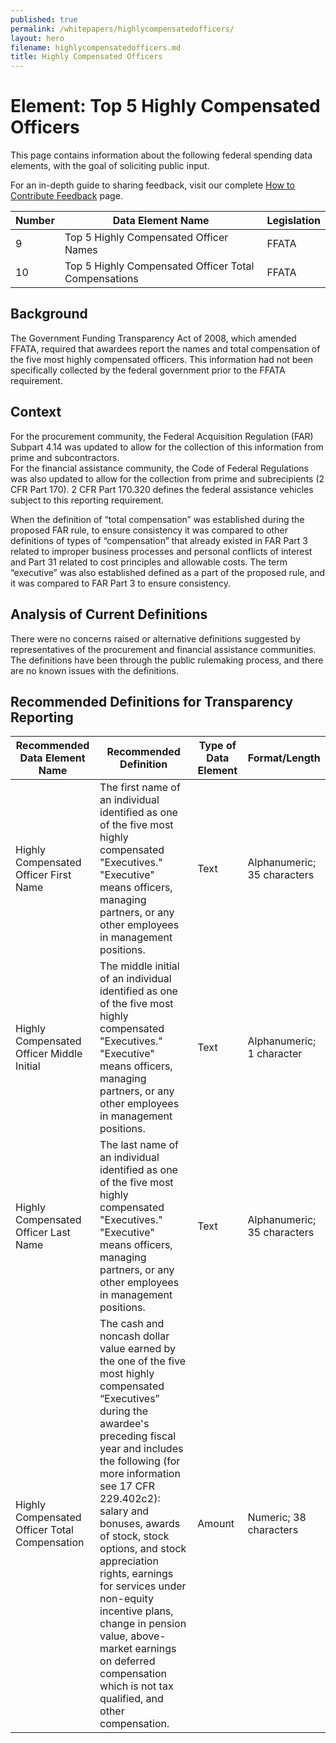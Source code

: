 ```yaml
---
published: true
permalink: /whitepapers/highlycompensatedofficers/
layout: hero
filename: highlycompensatedofficers.md
title: Highly Compensated Officers
---
```


# Element: Top 5 Highly Compensated Officers

This page contains information about the following federal spending data elements, with the goal of soliciting public input.

For an in-depth guide to sharing feedback, visit our complete [How to Contribute Feedback](/feedback/) page.

<table>
  <thead>
    <tr>
      <th scope="col">Number</th>
      <th scope ="col">Data Element Name</th>
      <th scope="col">Legislation</th>
    </tr>
  </thead>
  <tr>
    <td>9</td>
    <td>Top 5 Highly Compensated Officer Names</td>
    <td>FFATA</td>
  </tr>
  <tr>
    <td>10</td>
    <td>Top 5 Highly Compensated Officer Total Compensations</td>
    <td>FFATA</td>
  </tr>
</table>


## Background

The Government Funding Transparency Act of 2008, which amended FFATA, required that awardees report the names and total compensation of the five most highly compensated officers.  This information had not been specifically collected by the federal government prior to the FFATA requirement.

## Context

For the procurement community, the Federal Acquisition Regulation (FAR) Subpart 4.14 was updated to allow for the collection of this information from prime and subcontractors.  
For the financial assistance community, the Code of Federal Regulations was also updated to allow for the collection from prime and subrecipients (2 CFR Part 170).  2 CFR Part 170.320 defines the federal assistance vehicles subject to this reporting requirement.

When the definition of “total compensation” was established during the proposed FAR rule, to ensure consistency it was compared to other definitions of types of “compensation” that already existed in FAR Part 3 related to improper business processes and personal conflicts of interest and Part 31 related to cost principles and allowable costs.   The term “executive” was also established defined as a part of the proposed rule, and it was compared to FAR Part 3 to ensure consistency.

## Analysis of Current Definitions

There were no concerns raised or alternative definitions suggested by representatives of the procurement and financial assistance communities.  The definitions have been through the public rulemaking process, and there are no known issues with the definitions.

## Recommended Definitions for Transparency Reporting

<table>
  <thead>
    <tr>
      <th scope="col">Recommended Data Element Name</th>
      <th scope="col">Recommended Definition</th>
      <th scope="col">Type of Data Element</th>
      <th scope="col">Format/Length</th>
    </tr>
  </thead>
  <tr>
      <td>Highly Compensated Officer First Name</td>
      <td>The first name of an individual identified as one of the five most highly compensated "Executives."  "Executive" means officers, managing partners, or any other employees in management positions.</td>
      <td>Text</td>
      <td>Alphanumeric; 35 characters</td>
  </tr>
  <tr>
      <td>Highly Compensated Officer Middle Initial</td>
      <td>The middle initial of an individual identified as one of the five most highly compensated "Executives."  "Executive" means officers, managing partners, or any other employees in management positions.</td>
      <td>Text</td>
      <td>Alphanumeric; 1 character</td>
  </tr>
  <tr>
      <td>Highly Compensated Officer Last Name</td>
      <td>The last name of an individual identified as one of the five most highly compensated "Executives." "Executive" means officers, managing partners, or any other employees in management positions.</td>
      <td>Text</td>
      <td>Alphanumeric; 35 characters</td>
  </tr>
  <tr>
      <td>Highly Compensated Officer Total Compensation</td>
      <td>The cash and noncash dollar value earned by the one of the five most highly compensated “Executives” during the awardee's preceding fiscal year and includes the following (for more information see 17 CFR 229.402c2): salary and bonuses, awards of stock, stock options, and stock appreciation rights, earnings for services under non-equity incentive plans, change in pension value, above-market earnings on deferred compensation which is not tax qualified, and other compensation.</td>
      <td>Amount</td>
      <td>Numeric; 38 characters</td>
  </tr>
</table>